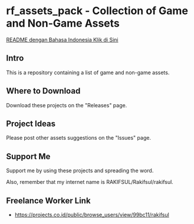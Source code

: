 # rf_assets_pack - Collection of Game and Non-Game Assets

[README dengan Bahasa Indonesia Klik di Sini](https://github.com/rakifsul/rf_assets_pack/blob/main/README_id.md)

## Intro

This is a repository containing a list of game and non-game assets.

## Where to Download

Download these projects on the "Releases" page.

## Project Ideas

Please post other assets suggestions on the "Issues" page.

## Support Me

Support me by using these projects and spreading the word.

Also, remember that my internet name is RAKIFSUL/Rakifsul/rakifsul.

## Freelance Worker Link

- https://projects.co.id/public/browse_users/view/99bc11/rakifsul